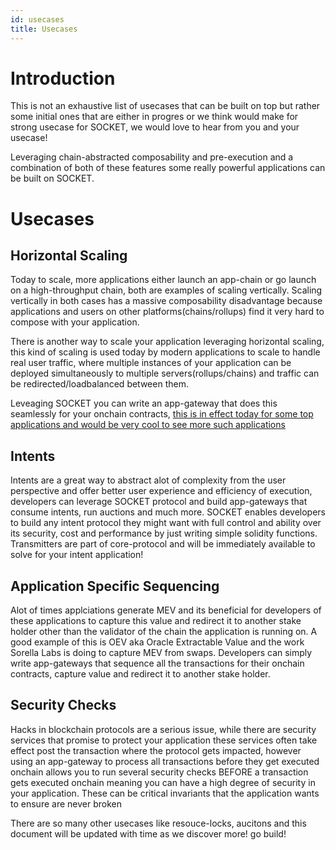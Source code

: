 ```yaml
---
id: usecases
title: Usecases
---
```


# Introduction

This is not an exhaustive list of usecases that can be built on top but rather some initial ones that are either in progres or we think would make for strong usecase for SOCKET, we would love to hear from you and your usecase!

Leveraging chain-abstracted composability and pre-execution and a combination of both of these features some really powerful applications can be built on SOCKET. 

# Usecases

## Horizontal Scaling

Today to scale, more applications either launch an app-chain or go launch on a high-throughput chain, both are examples of scaling vertically. Scaling vertically in both cases has a massive composability disadvantage because applications and users on other platforms(chains/rollups) find it very hard to compose with your application.

There is another way to scale your application leveraging horizontal scaling, this kind of scaling is used today by modern applications to scale to handle real user traffic, where multiple instances of your application can be deployed simultaneously to multiple servers(rollups/chains) and traffic can be redirected/loadbalanced between them. 

Leveaging SOCKET you can write an app-gateway that does this seamlessly for your onchain contracts, [this is in effect today for some top applications and would be very cool to see more such applications](https://x.com/vaibhavchellani/status/1859544081539690909) 

## Intents

Intents are a great way to abstract alot of complexity from the user perspective and offer better user experience and efficiency of execution, developers can leverage SOCKET protocol and build app-gateways that consume intents, run auctions and much more. SOCKET enables developers to build any intent protocol they might want with full control and ability over its security, cost and performance by just writing simple solidity functions. Transmitters are part of core-protocol and will be immediately available to solve for your intent application! 

## Application Specific Sequencing

Alot of times applciations generate MEV and its beneficial for developers of these applications to capture this value and redirect it to another stake holder other than the validator of the chain the application is running on. A good example of this is OEV aka Oracle Extractable Value and the work Sorella Labs is doing to capture MEV from swaps. Developers can simply write app-gateways that sequence all the transactions for their onchain contracts, capture value and redirect it to another stake holder. 

## Security Checks

Hacks in blockchain protocols are a serious issue, while there are security services that promise to protect your application these services often take effect post the transaction where the protocol gets impacted, however using an app-gateway to process all transactions before they get executed onchain allows you to run several security checks BEFORE a transaction gets executed onchain meaning you can have a high degree of security in your application. These can be critical invariants that the application wants to ensure are never broken

There are so many other usecases like resouce-locks, aucitons and this document will be updated with time as we discover more! go build!